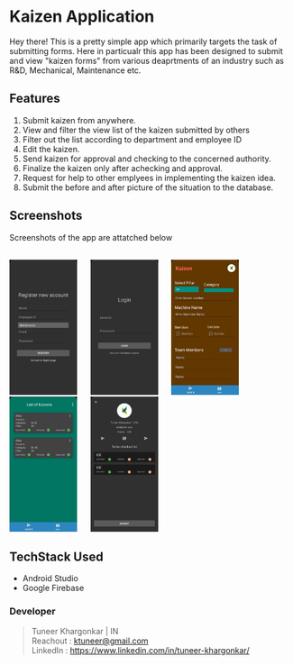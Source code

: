 # Kaizen Application
Hey there! This is a pretty simple app which primarily targets the task of submitting forms. Here in particualr this app has been designed to submit and view "kaizen forms" from various
deaprtments of an industry such as R&D, Mechanical, Maintenance etc. 

## Features
1. Submit kaizen from anywhere.
2. View and filter the view list of the kaizen submitted by others
3. Filter out the list according to department and employee ID
4. Edit the kaizen.
5. Send kaizen for approval and checking to the concerned authority.
6. Finalize the kaizen only after achecking and approval.
7. Request for help to other emplyees in implementing the kaizen idea.
8. Submit the before and after picture of the situation to the database.

## Screenshots 
Screenshots of the app are attatched below<br>
<br>
<p>
<img src="/kaizen_images/ss1.jpg" width="120" height="240" />
  &nbsp;&nbsp;&nbsp;&nbsp;
<img src="/kaizen_images/ss2.jpg" width="120" height="240" />
  &nbsp;&nbsp;&nbsp;&nbsp;
<img src="/kaizen_images/ss3.jpg" width="120" height="240" />
  &nbsp;&nbsp;&nbsp;&nbsp;
<img src="/kaizen_images/ss4.jpg" width="120" height="240" />
  &nbsp;&nbsp;&nbsp;&nbsp;
<img src="/kaizen_images/ss5.jpg" width="120" height="240" />
</p>

## TechStack Used
- Android Studio
- Google Firebase

### Developer
>Tuneer Khargonkar | IN <br>
> Reachout : <ktuneer@gmail.com> <br>
> LinkedIn : <https://www.linkedin.com/in/tuneer-khargonkar/>
